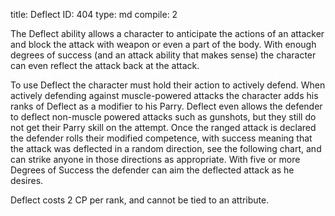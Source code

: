 title:          Deflect
ID:             404
type:           md
compile:        2


The Deflect ability allows a character to anticipate the actions of an attacker and block the attack with weapon or even a part of the body. With enough degrees of success (and an attack ability that makes sense) the character can even reflect the attack back at the attack.

To use Deflect the character must hold their action to actively defend. When actively defending against muscle-powered attacks the character adds his ranks of Deflect as a modifier to his Parry. Deflect even allows the defender to deflect non-muscle powered attacks such as gunshots, but they still do not get their Parry skill on the attempt. Once the ranged attack is declared the defender rolls their modified competence, with success meaning that the attack was deflected in a random direction, see the following chart, and can strike anyone in those directions as appropriate. With five or more Degrees of Success the defender can aim the deflected attack as he desires.

Deflect costs 2 CP per rank, and cannot be tied to an attribute.